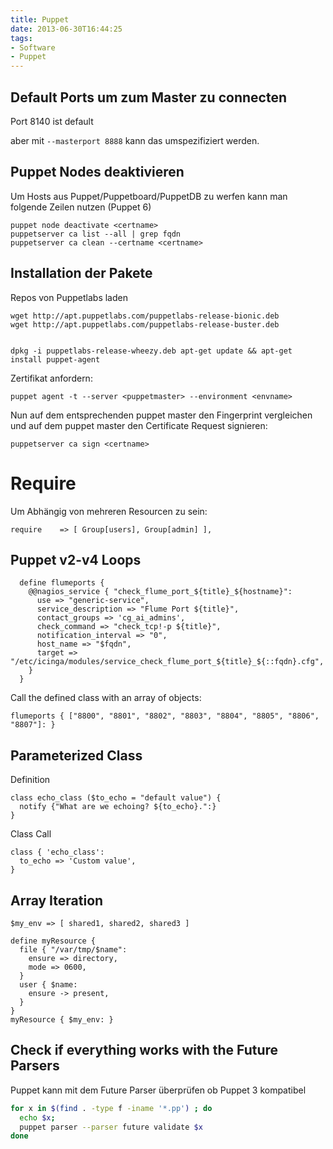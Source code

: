 ```yaml
---
title: Puppet
date: 2013-06-30T16:44:25
tags:
- Software
- Puppet
---
```


## Default Ports um zum Master zu connecten

Port 8140 ist default

aber mit `--masterport 8888` kann das umspezifiziert werden.

## Puppet Nodes deaktivieren

Um Hosts aus Puppet/Puppetboard/PuppetDB zu werfen kann man folgende Zeilen
nutzen (Puppet 6)

    puppet node deactivate <certname>
    puppetserver ca list --all | grep fqdn
    puppetserver ca clean --certname <certname>

## Installation der Pakete

Repos von Puppetlabs laden

    wget http://apt.puppetlabs.com/puppetlabs-release-bionic.deb
    wget http://apt.puppetlabs.com/puppetlabs-release-buster.deb


    dpkg -i puppetlabs-release-wheezy.deb apt-get update && apt-get install puppet-agent

Zertifikat anfordern:

    puppet agent -t --server <puppetmaster> --environment <envname>


Nun auf dem entsprechenden puppet master den Fingerprint vergleichen und
auf dem puppet master den Certificate Request signieren:

    puppetserver ca sign <certname>

# Require

Um Abhängig von mehreren Resourcen zu sein:

``` puppet
require    => [ Group[users], Group[admin] ],
```

## Puppet v2-v4 Loops

``` puppet
  define flumeports {
    @@nagios_service { "check_flume_port_${title}_${hostname}":
      use => "generic-service",
      service_description => "Flume Port ${title}",
      contact_groups => 'cg_ai_admins',
      check_command => "check_tcp!-p ${title}",
      notification_interval => "0",
      host_name => "$fqdn",
      target => "/etc/icinga/modules/service_check_flume_port_${title}_${::fqdn}.cfg",
    }
  }
```

Call the defined class with an array of objects:

``` puppet
flumeports { ["8800", "8801", "8802", "8803", "8804", "8805", "8806", "8807"]: }
```

## Parameterized Class

Definition

``` puppet
class echo_class ($to_echo = "default value") {
  notify {"What are we echoing? ${to_echo}.":}
}
```

Class Call

``` puppet
class { 'echo_class':
  to_echo => 'Custom value',
}
```

## Array Iteration

``` puppet
$my_env => [ shared1, shared2, shared3 ]

define myResource {
  file { "/var/tmp/$name":
    ensure => directory,
    mode => 0600,
  }
  user { $name:
    ensure -> present,
  }
}
myResource { $my_env: }
```

## Check if everything works with the Future Parsers

Puppet kann mit dem Future Parser überprüfen ob Puppet 3 kompatibel

``` bash
for x in $(find . -type f -iname '*.pp') ; do
  echo $x;
  puppet parser --parser future validate $x
done
```
